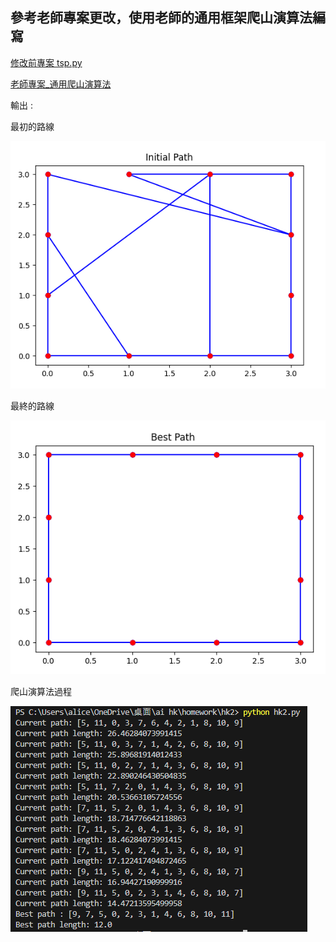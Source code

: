 ## 參考老師專案更改，使用老師的通用框架爬山演算法編寫


[修改前專案 tsp.py](https://github.com/ccc112b/py2cs/blob/master/03-%E4%BA%BA%E5%B7%A5%E6%99%BA%E6%85%A7/02-%E5%84%AA%E5%8C%96%E7%AE%97%E6%B3%95/01-%E5%82%B3%E7%B5%B1%E5%84%AA%E5%8C%96%E6%96%B9%E6%B3%95/01-%E5%84%AA%E5%8C%96/01-%E7%88%AC%E5%B1%B1%E6%BC%94%E7%AE%97%E6%B3%95/03-%E9%80%9A%E7%94%A8%E7%9A%84%E7%88%AC%E5%B1%B1%E6%A1%86%E6%9E%B6/tsp.py)

[老師專案_通用爬山演算法](https://github.com/ccc112a/py2cs/blob/master/03-%E4%BA%BA%E5%B7%A5%E6%99%BA%E6%85%A7/02-%E5%84%AA%E5%8C%96%E7%AE%97%E6%B3%95/01-%E5%82%B3%E7%B5%B1%E5%84%AA%E5%8C%96%E6%96%B9%E6%B3%95/01-%E5%84%AA%E5%8C%96/01-%E7%88%AC%E5%B1%B1%E6%BC%94%E7%AE%97%E6%B3%95/03-%E9%80%9A%E7%94%A8%E7%9A%84%E7%88%AC%E5%B1%B1%E6%A1%86%E6%9E%B6/hillClimbing.py)


輸出 :

最初的路線

![](./result/hk2-1.PNG)

最終的路線

![](./result/hk2-2.PNG)

爬山演算法過程

![](./result/hk2-3.PNG)
